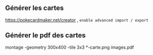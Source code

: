 ## Générer les cartes

https://pokecardmaker.net/creator , `enable advanced import / export`

## Générer le pdf des cartes

montage -geometry 300x400 -tile 3x3 *-carte.png images.pdf